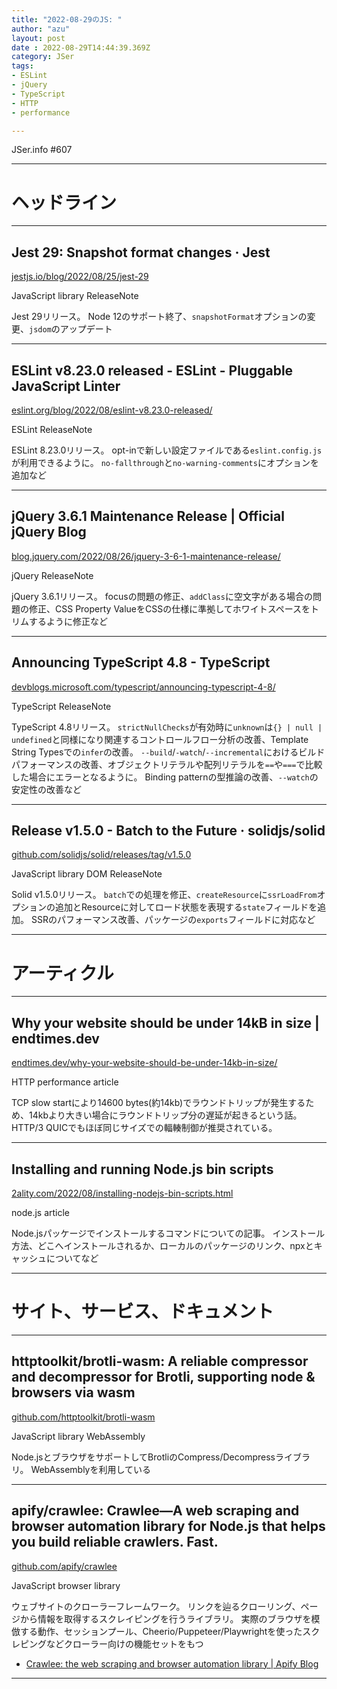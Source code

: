 ```yaml
---
title: "2022-08-29のJS: "
author: "azu"
layout: post
date : 2022-08-29T14:44:39.369Z
category: JSer
tags:
- ESLint
- jQuery
- TypeScript
- HTTP
- performance

---
```


JSer.info #607

----

<h1 class="site-genre">ヘッドライン</h1>

----

## Jest 29: Snapshot format changes · Jest
[jestjs.io/blog/2022/08/25/jest-29](https://jestjs.io/blog/2022/08/25/jest-29 "Jest 29: Snapshot format changes · Jest")
<p class="jser-tags jser-tag-icon"><span class="jser-tag">JavaScript</span> <span class="jser-tag">library</span> <span class="jser-tag">ReleaseNote</span></p>

Jest 29リリース。
Node 12のサポート終了、`snapshotFormat`オプションの変更、`jsdom`のアップデート


----

## ESLint v8.23.0 released - ESLint - Pluggable JavaScript Linter
[eslint.org/blog/2022/08/eslint-v8.23.0-released/](https://eslint.org/blog/2022/08/eslint-v8.23.0-released/ "ESLint v8.23.0 released - ESLint - Pluggable JavaScript Linter")
<p class="jser-tags jser-tag-icon"><span class="jser-tag">ESLint</span> <span class="jser-tag">ReleaseNote</span></p>

ESLint 8.23.0リリース。
opt-inで新しい設定ファイルである`eslint.config.js`が利用できるように。
`no-fallthrough`と`no-warning-comments`にオプションを追加など


----

## jQuery 3.6.1 Maintenance Release | Official jQuery Blog
[blog.jquery.com/2022/08/26/jquery-3-6-1-maintenance-release/](https://blog.jquery.com/2022/08/26/jquery-3-6-1-maintenance-release/ "jQuery 3.6.1 Maintenance Release | Official jQuery Blog")
<p class="jser-tags jser-tag-icon"><span class="jser-tag">jQuery</span> <span class="jser-tag">ReleaseNote</span></p>

jQuery 3.6.1リリース。
focusの問題の修正、`addClass`に空文字がある場合の問題の修正、CSS Property ValueをCSSの仕様に準拠してホワイトスペースをトリムするように修正など


----

## Announcing TypeScript 4.8 - TypeScript
[devblogs.microsoft.com/typescript/announcing-typescript-4-8/](https://devblogs.microsoft.com/typescript/announcing-typescript-4-8/ "Announcing TypeScript 4.8 - TypeScript")
<p class="jser-tags jser-tag-icon"><span class="jser-tag">TypeScript</span> <span class="jser-tag">ReleaseNote</span></p>

TypeScript 4.8リリース。
`strictNullChecks`が有効時に`unknown`は`{} | null | undefined`と同様になり関連するコントロールフロー分析の改善、Template String Typesでの`infer`の改善。 `--build`/`-watch`/`--incremental`におけるビルドパフォーマンスの改善、オブジェクトリテラルや配列リテラルを`==`や`===`で比較した場合にエラーとなるように。
Binding patternの型推論の改善、`--watch`の安定性の改善など


----

## Release v1.5.0 - Batch to the Future · solidjs/solid
[github.com/solidjs/solid/releases/tag/v1.5.0](https://github.com/solidjs/solid/releases/tag/v1.5.0 "Release v1.5.0 - Batch to the Future · solidjs/solid")
<p class="jser-tags jser-tag-icon"><span class="jser-tag">JavaScript</span> <span class="jser-tag">library</span> <span class="jser-tag">DOM</span> <span class="jser-tag">ReleaseNote</span></p>

Solid v1.5.0リリース。
`batch`での処理を修正、`createResource`に`ssrLoadFrom`オプションの追加とResourceに対してロード状態を表現する`state`フィールドを追加。
SSRのパフォーマンス改善、パッケージの`exports`フィールドに対応など


----
<h1 class="site-genre">アーティクル</h1>

----

## Why your website should be under 14kB in size | endtimes.dev
[endtimes.dev/why-your-website-should-be-under-14kb-in-size/](https://endtimes.dev/why-your-website-should-be-under-14kb-in-size/ "Why your website should be under 14kB in size | endtimes.dev")
<p class="jser-tags jser-tag-icon"><span class="jser-tag">HTTP</span> <span class="jser-tag">performance</span> <span class="jser-tag">article</span></p>

TCP slow startにより14600 bytes(約14kb)でラウンドトリップが発生するため、14kbより大きい場合にラウンドトリップ分の遅延が起きるという話。
HTTP/3 QUICでもほぼ同じサイズでの輻輳制御が推奨されている。


----

## Installing and running Node.js bin scripts
[2ality.com/2022/08/installing-nodejs-bin-scripts.html](https://2ality.com/2022/08/installing-nodejs-bin-scripts.html "Installing and running Node.js bin scripts")
<p class="jser-tags jser-tag-icon"><span class="jser-tag">node.js</span> <span class="jser-tag">article</span></p>

Node.jsパッケージでインストールするコマンドについての記事。
インストール方法、どこへインストールされるか、ローカルのパッケージのリンク、npxとキャッシュについてなど


----
<h1 class="site-genre">サイト、サービス、ドキュメント</h1>

----

## httptoolkit/brotli-wasm: A reliable compressor and decompressor for Brotli, supporting node &amp; browsers via wasm
[github.com/httptoolkit/brotli-wasm](https://github.com/httptoolkit/brotli-wasm "httptoolkit/brotli-wasm: A reliable compressor and decompressor for Brotli, supporting node &amp; browsers via wasm")
<p class="jser-tags jser-tag-icon"><span class="jser-tag">JavaScript</span> <span class="jser-tag">library</span> <span class="jser-tag">WebAssembly</span></p>

Node.jsとブラウザをサポートしてBrotliのCompress/Decompressライブラリ。
WebAssemblyを利用している


----

## apify/crawlee: Crawlee—A web scraping and browser automation library for Node.js that helps you build reliable crawlers. Fast.
[github.com/apify/crawlee](https://github.com/apify/crawlee "apify/crawlee: Crawlee—A web scraping and browser automation library for Node.js that helps you build reliable crawlers. Fast.")
<p class="jser-tags jser-tag-icon"><span class="jser-tag">JavaScript</span> <span class="jser-tag">browser</span> <span class="jser-tag">library</span></p>

ウェブサイトのクローラーフレームワーク。
リンクを辿るクローリング、ページから情報を取得するスクレイピングを行うライブラリ。
実際のブラウザを模倣する動作、セッションプール、Cheerio/Puppeteer/Playwrightを使ったスクレピングなどクローラー向けの機能セットをもつ

- [Crawlee: the web scraping and browser automation library | Apify Blog](https://blog.apify.com/announcing-crawlee-the-web-scraping-and-browser-automation-library/ "Crawlee: the web scraping and browser automation library | Apify Blog")

----
